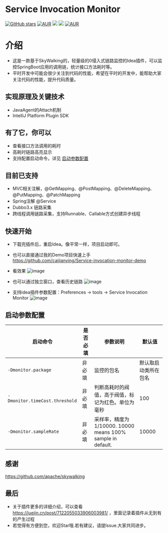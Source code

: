 # Service Invocation Monitor

[![GitHub stars](https://img.shields.io/github/stars/caijianying/Service-invocation-monitor.svg?style=badge&label=Stars&logo=github)](https://github.com/caijianying/Service-invocation-monitor)
[![AUR](https://img.shields.io/badge/license-Apache%20License%202.0-blue.svg)](https://github.com/caijianying/Service-invocation-monitor/blob/main/LICENSE)
[![](https://img.shields.io/badge/Author-小白菜-orange.svg)](https://caijianying.github.io)
[![](https://img.shields.io/badge/version-V20240228-brightgreen.svg)](https://github.com/caijianying/Service-invocation-monitor)
[![AUR](https://img.shields.io/badge/Plugin%20Home-Service%20Invocation%20Monitor-blue.svg)](https://plugins.jetbrains.com/plugin/19544-service-invocation-monitor)


# 介绍
* 这是一款基于SkyWalking的，轻量级的0侵入式链路监控的Idea插件，可以监控SpringBoot应用的调用链，统计接口方法耗时等。
* 平时开发中可能会很少关注到代码的性能，希望在平时的开发中，能帮助大家关注代码的性能，提升代码质量。

## 实现原理及关键技术
* JavaAgent的Attach机制
* IntelliJ Platform Plugin SDK

## 有了它，你可以
* 查看接口方法调用的耗时
* 高耗时链路高亮显示
* 支持配置启动命令，详见 [启动参数配置](https://github.com/caijianying/Service-invocation-monitor/blob/main/README.md#%E5%90%AF%E5%8A%A8%E5%8F%82%E6%95%B0%E9%85%8D%E7%BD%AE)

## 目前已支持
* MVC相关注解，@GetMapping、@PostMapping、@DeleteMapping、@PutMapping、@PatchMapping
* Spring注解 @Service
* Dubbo3.x 链路采集
* 跨线程调用链路采集，支持Runnable、Callable方式创建异步线程

## 快速开始
* 下载完插件后，重启Idea。像平常一样，项目启动即可。
* 也可以直接通过我的Demo项目快速上手 https://github.com/caijianying/Service-invocation-monitor-demo
* 看效果
 ![image](https://user-images.githubusercontent.com/25894814/211231932-563ad434-b436-4601-88ca-ed9848b92de4.png)
* 也可以通过独立窗口，查看历史链路
![image](https://user-images.githubusercontent.com/25894814/218969055-78695962-a2ae-4965-a345-5f51b41066f8.png)

* 支持idea插件参数配置：Preferences -> tools -> Service Invocation Monitor
![image](https://user-images.githubusercontent.com/25894814/218968373-4b34863f-854f-4a39-b6cd-8b0c5e397aa3.jpg)


## 启动参数配置
|  启动命令   |  是否必填  |参数说明  | 默认值  |
|  ----  | ----  | ----  | ----  |
| `-Dmonitor.package`  | 非必填 | 监控的包名 | 默认取启动类所在包名 |
| `-Dmonitor.timeCost.threshold` | 非必填 | 判断高耗时的阀值，高于阀值，标记为红色。单位为毫秒 | 100 |
| `-Dmonitor.sampleRate` | 非必填 | 采样率，精度为1/10000. 10000 means 100% sample in default. | 10000 |


## 感谢
https://github.com/apache/skywalking

## 最后
* 关于插件更多的详细介绍，可以查看 https://juejin.cn/post/7122055033906003981/ ，里面记录着插件从无到有的产生过程 
* 若觉得有方便到您，欢迎Star哦.若有建议，请提Issue.大家共同进步。
